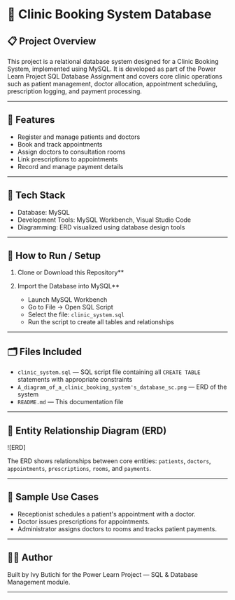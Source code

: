 # 🏥 Clinic Booking System Database

## 📋 Project Overview

This project is a relational database system designed for a Clinic Booking System, implemented using MySQL. It is developed as part of the Power Learn Project SQL Database Assignment and covers core clinic operations such as patient management, doctor allocation, appointment scheduling, prescription logging, and payment processing.

---

## 🎯 Features

- Register and manage patients and doctors
- Book and track appointments
- Assign doctors to consultation rooms
- Link prescriptions to appointments
- Record and manage payment details

---

## 🧱 Tech Stack

- Database: MySQL  
- Development Tools: MySQL Workbench, Visual Studio Code  
- Diagramming: ERD visualized using database design tools

---

## 🚀 How to Run / Setup

1. Clone or Download this Repository**

2. Import the Database into MySQL**

   - Launch MySQL Workbench
   - Go to File → Open SQL Script
   - Select the file: `clinic_system.sql`
   - Run the script to create all tables and relationships

---

## 🗂️ Files Included

- `clinic_system.sql` — SQL script file containing all `CREATE TABLE` statements with appropriate constraints
- `A_diagram_of_a_clinic_booking_system's_database_sc.png` — ERD of the system
- `README.md` — This documentation file

---

## 🧠 Entity Relationship Diagram (ERD)

![ERD]

The ERD shows relationships between core entities: `patients`, `doctors`, `appointments`, `prescriptions`, `rooms`, and `payments`.

---

## 📌 Sample Use Cases

- Receptionist schedules a patient's appointment with a doctor.
- Doctor issues prescriptions for appointments.
- Administrator assigns doctors to rooms and tracks patient payments.

---

## 👨‍💻 Author

Built by Ivy Butichi for the Power Learn Project — SQL & Database Management module.

---



[def]: ./A_diagram_of_a_clinic_booking_system's_database_sc.png